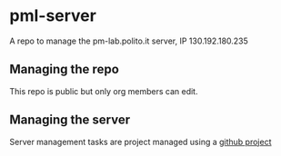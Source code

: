 # pml-server

A repo to manage the pm-lab.polito.it server, IP 130.192.180.235

## Managing the repo

This repo is public but only org members can edit.

## Managing the server

Server management tasks are project managed using a [github project](https://github.com/pm-lab-polito/pml-server/projects/1) 
